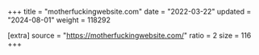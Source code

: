 +++
title = "motherfuckingwebsite.com"
date = "2022-03-22"
updated = "2024-08-01"
weight = 118292

[extra]
source = "https://motherfuckingwebsite.com/"
ratio = 2
size = 116
+++

